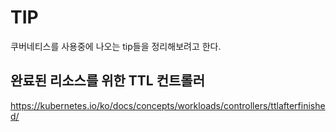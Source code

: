 # TIP

쿠버네티스를 사용중에 나오는 tip들을 정리해보려고 한다.

## 완료된 리소스를 위한 TTL 컨트롤러

<https://kubernetes.io/ko/docs/concepts/workloads/controllers/ttlafterfinished/>

